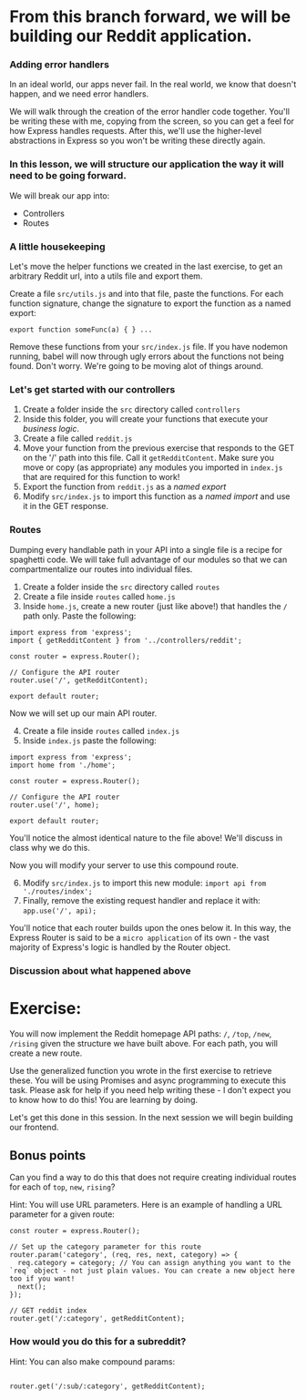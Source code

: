 # From this branch forward, we will be building our Reddit application.

### Adding error handlers
In an ideal world, our apps never fail. In the real world, we know that doesn't happen, and we need error handlers.

We will walk through the creation of the error handler code together. You'll be writing these with me, copying from the screen, so you can get a feel for how Express handles requests. After this, we'll use the higher-level abstractions in Express so you won't be writing these directly again.

### In this lesson, we will structure our application the way it will need to be going forward.
We will break our app into:
- Controllers
- Routes

### A little housekeeping
Let's move the helper functions we created in the last exercise, to get an arbitrary Reddit url, into a utils file and export them.

Create a file `src/utils.js` and into that file, paste the functions. For each function signature, change the signature to export the function as a named export:

```
export function someFunc(a) { } ...
```

Remove these functions from your `src/index.js` file. If you have nodemon running, babel will now through ugly errors about the functions not being found. Don't worry. We're going to be moving alot of things around.

### Let's get started with our controllers
1. Create a folder inside the `src` directory called `controllers`
2. Inside this folder, you will create your functions that execute your _*business logic*_.
3. Create a file called `reddit.js`
4. Move your function from the previous exercise that responds to the GET on the '/' path into this file. Call it `getRedditContent`. Make sure you move or copy (as appropriate) any modules you imported in `index.js` that are required for this function to work!
5. Export the function from `reddit.js` as a _*named export*_
6. Modify `src/index.js` to import this function as a _*named import*_ and use it in the GET response.

### Routes
Dumping every handlable path in your API into a single file is a recipe for spaghetti code. We will take full advantage of our modules so that we can compartmentalize our routes into individual files.
1. Create a folder inside the `src` directory called `routes`
2. Create a file inside `routes` called `home.js`
3. Inside `home.js`, create a new router (just like above!) that handles the `/` path only. Paste the following:
```
import express from 'express';
import { getRedditContent } from '../controllers/reddit';

const router = express.Router();

// Configure the API router
router.use('/', getRedditContent);

export default router;
```

Now we will set up our main API router.

4. Create a file inside `routes` called `index.js`
5. Inside `index.js` paste the following:
```
import express from 'express';
import home from './home';

const router = express.Router();

// Configure the API router
router.use('/', home);

export default router;
```
You'll notice the almost identical nature to the file above! We'll discuss in class why we do this.

Now you will modify your server to use this compound route.

6. Modify `src/index.js` to import this new module: `import api from './routes/index';`
7. Finally, remove the existing request handler and replace it with: `app.use('/', api);`

You'll notice that each router builds upon the ones below it. In this way, the Express Router is said to be a `micro application` of its own - the vast majority of Express's logic is handled by the Router object.

### Discussion about what happened above

# Exercise:
You will now implement the Reddit homepage API paths: `/`, `/top`, `/new`, `/rising` given the structure we have built above. For each path, you will create a new route.

Use the generalized function you wrote in the first exercise to retrieve these. You will be using Promises and async programming to execute this task. Please ask for help if you need help writing these - I don't expect you to know how to do this! You are learning by doing.

Let's get this done in this session. In the next session we will begin building our frontend.

## Bonus points
Can you find a way to do this that does not require creating individual routes for each of `top`, `new`, `rising`?

Hint: You will use URL parameters. Here is an example of handling a URL parameter for a given route:

```
const router = express.Router();

// Set up the category parameter for this route
router.param('category', (req, res, next, category) => {
  req.category = category; // You can assign anything you want to the `req` object - not just plain values. You can create a new object here too if you want!
  next();
});

// GET reddit index
router.get('/:category', getRedditContent);
```

### How would you do this for a subreddit?
Hint: You can also make compound params:

```

router.get('/:sub/:category', getRedditContent);
```